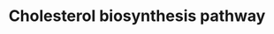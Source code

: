 ---
annotations:
- id: PW:0000454
  parent: classic metabolic pathway
  type: Pathway Ontology
  value: cholesterol biosynthetic pathway
authors:
- M.Lieberman
- MaintBot
- Pahles
- N.Mantei
- Thomas
- Samuel Sklar
- MartijnVanIersel
- Egonw
- AlexanderPico
- Bart Smeets
- AndtheWings
- Khanspers
- Fehrhart
- DeSl
- Eweitz
citedin:
- link: PMC8896855
  title: Effects of the Phytochemical Combination PB123 on Nrf2 Activation, Gene Expression,
    and the Cholesterol Pathway in HepG2 Cells (2022)
- link: PMC8751594
  title: DNA methylation of ARHGAP30 is negatively associated with ARHGAP30 expression
    in lung adenocarcinoma, which reduces tumor immunity and is detrimental to patient
    survival (2021)
- link: PMC5085087
  title: Long Term Culture of the A549 Cancer Cell Line Promotes Multilamellar Body
    Formation and Differentiation towards an Alveolar Type II Pneumocyte Phenotype
    (2016)
communities:
- ONTOX
description: 'Cholesterol is a waxy steroid metabolite found in the cell membranes
  and transported in the blood plasma of all animals. It is an essential structural
  component of mammalian cell membranes, where it is required to establish proper
  membrane permeability and fluidity. In addition, cholesterol is an important component
  for the manufacture of bile acids, steroid hormones, and several fat-soluble vitamins.
  Cholesterol is the principal sterol synthesized by animals, but small quantities
  are synthesized in other eukaryotes, such as plants and fungi. It is almost completely
  absent among prokaryotes, which include bacteria.  Source: [Wikipedia](https://en.wikipedia.org/wiki/Cholesterol)  Proteins
  on this pathway have targeted assays available via the [CPTAC Assay Portal](https://assays.cancer.gov/available_assays?wp_id=WP197)'
last-edited: 2025-04-15
ndex: 8f997756-8b61-11eb-9e72-0ac135e8bacf
organisms:
- Homo sapiens
redirect_from:
- /index.php/Pathway:WP197
- /instance/WP197
- /instance/WP197_r138508
revision: r138508
schema-jsonld:
- '@context': https://schema.org/
  '@id': https://wikipathways.github.io/pathways/WP197.html
  '@type': Dataset
  creator:
    '@type': Organization
    name: WikiPathways
  description: 'Cholesterol is a waxy steroid metabolite found in the cell membranes
    and transported in the blood plasma of all animals. It is an essential structural
    component of mammalian cell membranes, where it is required to establish proper
    membrane permeability and fluidity. In addition, cholesterol is an important component
    for the manufacture of bile acids, steroid hormones, and several fat-soluble vitamins.
    Cholesterol is the principal sterol synthesized by animals, but small quantities
    are synthesized in other eukaryotes, such as plants and fungi. It is almost completely
    absent among prokaryotes, which include bacteria.  Source: [Wikipedia](https://en.wikipedia.org/wiki/Cholesterol)  Proteins
    on this pathway have targeted assays available via the [CPTAC Assay Portal](https://assays.cancer.gov/available_assays?wp_id=WP197)'
  keywords:
  - (S)-2,3-Epoxysqualene
  - 7-Dehydrocholesterol
  - Acetyl-CoA
  - CYP51A1
  - Cholesterol
  - DHCR7
  - Dimethylallyl pyrophosphate
  - FDFT1
  - FDPS
  - Farnesyl pyrophosphate
  - Geranyl-PP
  - HMG-CoA
  - HMGCR
  - HMGCS1
  - IDI1
  - LSS
  - Lanosterin
  - Lathosterol
  - MVD
  - MVK
  - Mevalonic acid
  - Mevalonic acid 5-pyrophosphate
  - Mevalonic acid-5P
  - NSDHL
  - PMVK
  - SC4MOL
  - SC5DL
  - SQLE
  - Squalene
  - isopentenyl pyrophosphate
  license: CC0
  name: Cholesterol biosynthesis pathway
seo: CreativeWork
title: Cholesterol biosynthesis pathway
wpid: WP197
---